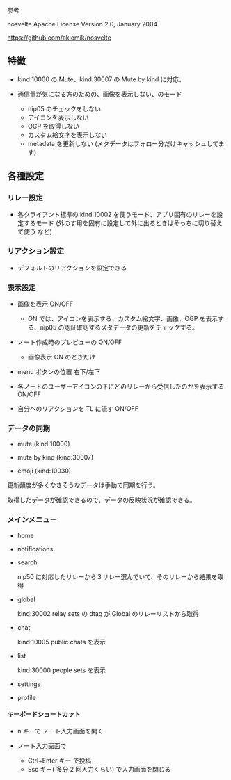 参考

nosvelte
Apache License
Version 2.0, January 2004

https://github.com/akiomik/nosvelte

## 特徴

- kind:10000 の Mute、kind:30007 の Mute by kind に対応。

- 通信量が気になる方のための、画像を表示しない、のモード

  - nip05 のチェックをしない
  - アイコンを表示しない
  - OGP を取得しない
  - カスタム絵文字を表示しない
  - metadata を更新しない (メタデータはフォロー分だけキャッシュしてます)

## 各種設定

### リレー設定

- 各クライアント標準の kind:10002 を使うモード、アプリ固有のリレーを設定するモード (外のす用を固有に設定して外に出るときはそっちに切り替えて使う など)

### リアクション設定

- デフォルトのリアクションを設定できる

### 表示設定

- 画像を表示 ON/OFF

  - ON では、アイコンを表示する、カスタム絵文字、画像、OGP を表示する、nip05 の認証確認するメタデータの更新をチェックする。

- ノート作成時のプレビューの ON/OFF

  - 画像表示 ON のときだけ

- menu ボタンの位置 右下/左下

- 各ノートのユーザーアイコンの下にどのリレーから受信したのかを表示する ON/OFF

- 自分へのリアクションを TL に流す ON/OFF

### データの同期

- mute (kind:10000)

- mute by kind (kind:30007)

- emoji (kind:10030)

更新頻度が多くなさそうなデータは手動で同期を行う。

取得したデータが確認できるので、データの反映状況が確認できる。

### メインメニュー

- home
- notifications
- search

  nip50 に対応したリレーから３リレー選んでいて、そのリレーから結果を取得

- global

  kind:30002 relay sets の dtag が Global のリレーリストから取得

- chat

  kind:10005 public chats を表示

- list

  kind:30000 people sets を表示

- settings

- profile

#### キーボードショートカット

- n キーで ノート入力画面を開く

- ノート入力画面で
  - Ctrl+Enter キー で投稿
  - Esc キー( 多分 2 回入力くらい) で入力画面を閉じる
